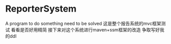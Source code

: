 # ReporterSystem
A program to do something need to be solved
这是整个报告系统的mvc框架测试  看看是否好用精简  接下来对这个系统进行maven+ssm框架的改造 争取写好我的ddl
